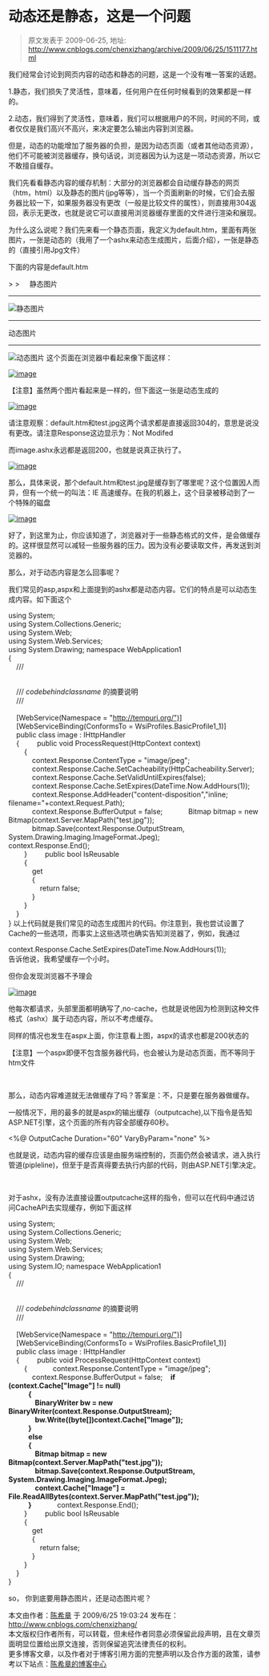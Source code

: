 # 动态还是静态，这是一个问题 
> 原文发表于 2009-06-25, 地址: http://www.cnblogs.com/chenxizhang/archive/2009/06/25/1511177.html 


我们经常会讨论到网页内容的动态和静态的问题，这是一个没有唯一答案的话题。

 1.静态，我们损失了灵活性，意味着，任何用户在任何时候看到的效果都是一样的。

 2.动态，我们得到了灵活性，意味着，我们可以根据用户的不同，时间的不同，或者仅仅是我们高兴不高兴，来决定要怎么输出内容到浏览器。

 但是，动态的功能增加了服务器的负担，是因为动态页面（或者其他动态资源），他们不可能被浏览器缓存，换句话说，浏览器因为认为这是一项动态资源，所以它不敢擅自缓存。

 我们先看看静态内容的缓存机制：大部分的浏览器都会自动缓存静态的网页（htm，html）以及静态的图片(jpg等等），当一个页面刷新的时候，它们会去服务器比较一下，如果服务器没有更改（一般是比较文件的属性），则直接用304返回，表示无更改，也就是说它可以直接用浏览器缓存里面的文件进行渲染和展现。

 为什么这么说呢？我们先来看一个静态页面，我定义为default.htm，里面有两张图片，一张是动态的（我用了一个ashx来动态生成图片，后面介绍），一张是静态的（直接引用Jpg文件）

 下面的内容是default.htm

 <!DOCTYPE html PUBLIC "-//W3C//DTD XHTML 1.0 Transitional//EN" "<http://www.w3.org/TR/xhtml1/DTD/xhtml1-transitional.dtd">>  
<html xmlns="<http://www.w3.org/1999/xhtml"> >  
<head>  
    <title></title>  
</head>  
<body>  
静态图片<hr />  
<img src="test.jpg" alt="静态图片" />  
<hr />  
动态图片<hr />  
<img src="image.ashx" alt="动态图片" />  
</body>  
</html> 这个页面在浏览器中看起来像下面这样：

 [![image](./images/1511177-image_thumb.png "image")](http://images.cnblogs.com/cnblogs_com/chenxizhang/WindowsLiveWriter/a36a3a1b8ff0_10BFA/image_2.png) 

 【注意】虽然两个图片看起来是一样的，但下面这一张是动态生成的

 [![image](./images/1511177-image_thumb_2.png "image")](http://images.cnblogs.com/cnblogs_com/chenxizhang/WindowsLiveWriter/a36a3a1b8ff0_10BFA/image_6.png) 

 请注意观察：default.htm和test.jpg这两个请求都是直接返回304的，意思是说没有更改。请注意Response这边显示为：Not Modifed

 而image.ashx永远都是返回200，也就是说真正执行了。

 [![image](./images/1511177-image_thumb_1.png "image")](http://images.cnblogs.com/cnblogs_com/chenxizhang/WindowsLiveWriter/a36a3a1b8ff0_10BFA/image_4.png) 

 那么，具体来说，那个default.htm和test.jpg是缓存到了哪里呢？这个位置因人而异，但有一个统一的叫法：IE 高速缓存。在我的机器上，这个目录被移动到了一个特殊的磁盘

 [![image](./images/1511177-image_thumb_3.png "image")](http://images.cnblogs.com/cnblogs_com/chenxizhang/WindowsLiveWriter/a36a3a1b8ff0_10BFA/image_8.png) 

 好了，到这里为止，你应该知道了，浏览器对于一些静态格式的文件，是会做缓存的。这样很显然可以减轻一些服务器的压力。因为没有必要读取文件，再发送到浏览器的。

 那么，对于动态内容是怎么回事呢？

 我们常见的asp,aspx和上面提到的ashx都是动态内容。它们的特点是可以动态生成内容。如下面这个

 using System;  
using System.Collections.Generic;  
using System.Web;  
using System.Web.Services;  
using System.Drawing; namespace WebApplication1  
{  
    /// <summary>  
    /// $codebehindclassname$ 的摘要说明  
    /// </summary>  
    [WebService(Namespace = "<http://tempuri.org/")]>  
    [WebServiceBinding(ConformsTo = WsiProfiles.BasicProfile1\_1)]  
    public class image : IHttpHandler  
    {         public void ProcessRequest(HttpContext context)  
        {  
            context.Response.ContentType = "image/jpeg";  
            context.Response.Cache.SetCacheability(HttpCacheability.Server);  
            context.Response.Cache.SetValidUntilExpires(false);  
            context.Response.Cache.SetExpires(DateTime.Now.AddHours(1));  
            context.Response.AddHeader("content-disposition","inline; filename="+context.Request.Path);  
            context.Response.BufferOutput = false;             Bitmap bitmap = new Bitmap(context.Server.MapPath("test.jpg"));  
            bitmap.Save(context.Response.OutputStream, System.Drawing.Imaging.ImageFormat.Jpeg);             context.Response.End();  
        }         public bool IsReusable  
        {  
            get  
            {  
                return false;  
            }  
        }  
    }  
} 以上代码就是我们常见的动态生成图片的代码。你注意到，我也尝试设置了Cache的一些选项，而事实上这些选项也确实告知浏览器了，例如，我通过

context.Response.Cache.SetExpires(DateTime.Now.AddHours(1));  
    告诉他说，我希望缓存一个小时。

 但你会发现浏览器不予理会

 [![image](./images/1511177-image_thumb_4.png "image")](http://images.cnblogs.com/cnblogs_com/chenxizhang/WindowsLiveWriter/a36a3a1b8ff0_10BFA/image_10.png) 

 他每次都请求，头部里面都明确写了,no-cache，也就是说他因为检测到这种文件格式（ashx）属于动态内容，所以不考虑缓存。

 同样的情况也发生在aspx上面，你注意看上图，aspx的请求也都是200状态的

 【注意】一个aspx即便不包含服务器代码，也会被认为是动态页面，而不等同于htm文件

  

 那么，动态内容难道就无法做缓存了吗？答案是：不，只是要在服务器做缓存。

 一般情况下，用的最多的就是aspx的输出缓存（outputcache),以下指令是告知ASP.NET引擎，这个页面的所有内容全部缓存60秒。

 <%@ OutputCache Duration="60" VaryByParam="none" %>

 也就是说，动态内容的缓存应该是由服务端控制的，页面仍然会被请求，进入执行管道(pipleline)，但至于是否真得要去执行内部的代码，则由ASP.NET引擎决定。

  

 对于ashx，没有办法直接设置outputcache这样的指令，但可以在代码中通过访问CacheAPI去实现缓存，例如下面这样

 using System;  
using System.Collections.Generic;  
using System.Web;  
using System.Web.Services;  
using System.Drawing;  
using System.IO; namespace WebApplication1  
{  
    /// <summary>  
    /// $codebehindclassname$ 的摘要说明  
    /// </summary>  
    [WebService(Namespace = "<http://tempuri.org/")]>  
    [WebServiceBinding(ConformsTo = WsiProfiles.BasicProfile1\_1)]  
    public class image : IHttpHandler  
    {         public void ProcessRequest(HttpContext context)  
        {             context.Response.ContentType = "image/jpeg";  
            context.Response.BufferOutput = false;    **if (context.Cache["Image"] != null)  
            {  
                BinaryWriter bw = new BinaryWriter(context.Response.OutputStream);  
                bw.Write((byte[])context.Cache["Image"]);  
            }  
            else  
            {  
                Bitmap bitmap = new Bitmap(context.Server.MapPath("test.jpg"));  
                bitmap.Save(context.Response.OutputStream, System.Drawing.Imaging.ImageFormat.Jpeg);  
                context.Cache["Image"] = File.ReadAllBytes(context.Server.MapPath("test.jpg"));  
            }**              context.Response.End();  
        }         public bool IsReusable  
        {  
            get  
            {  
                return false;  
            }  
        }  
    }  
}  

 so， 你到底要用静态图片，还是动态图片呢？

 本文由作者：[陈希章](http://www.xizhang.com) 于 2009/6/25 19:03:24 发布在：<http://www.cnblogs.com/chenxizhang/>  
 本文版权归作者所有，可以转载，但未经作者同意必须保留此段声明，且在文章页面明显位置给出原文连接，否则保留追究法律责任的权利。   
 更多博客文章，以及作者对于博客引用方面的完整声明以及合作方面的政策，请参考以下站点：[陈希章的博客中心](http://www.xizhang.com/blog.htm) 



























